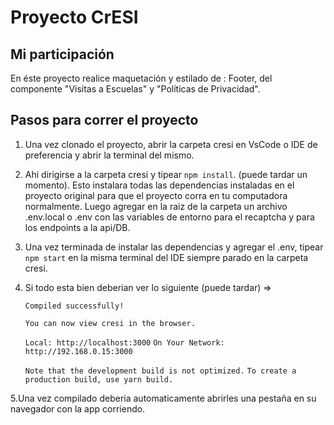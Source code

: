# Proyecto CrESI

## Mi participación

En éste proyecto realice maquetación y estilado de : Footer, del componente "Visitas a Escuelas" y "Políticas de Privacidad".

## Pasos para correr el proyecto

1.  Una vez clonado el proyecto, abrir la carpeta cresi en VsCode o IDE de preferencia y abrir la terminal del mismo.
2.  Ahi dirigirse a la carpeta cresi y tipear `npm install`. (puede tardar un momento).
    Esto instalara todas las dependencias instaladas en el proyecto original para que el proyecto corra en tu computadora normalmente. Luego agregar en la raiz de la carpeta un archivo .env.local o .env con las variables de entorno para el recaptcha y para los endpoints a la api/DB.
3.  Una vez terminada de instalar las dependencias y agregar el .env, tipear `npm start` en la misma terminal del IDE siempre parado en la carpeta cresi.
4.  Si todo esta bien deberian ver lo siguiente (puede tardar) =>

    `Compiled successfully!`

    `You can now view cresi in the browser. `

    `Local: http://localhost:3000`
    `On Your Network: http://192.168.0.15:3000 `

    `Note that the development build is not optimized.`
    `To create a production build, use yarn build. `

5.Una vez compilado deberia automaticamente abrirles una pestaña en su navegador con la app corriendo.
